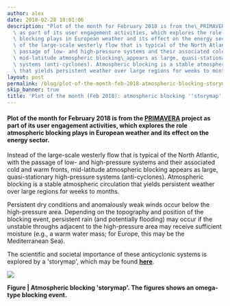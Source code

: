 ```yaml
---
author: alex
date: 2018-02-28 18:01:06
description: "Plot of the month for February 2018 is from the\_PRIMAVERA\_project\
  \ as part of its user engagement activities, which explores the role atmospheric\
  \ blocking plays in European weather and its effect on the energy sector.\nInstead\
  \ of the large-scale westerly flow that is typical of the North Atlantic, with the\
  \ passage of low- and high-pressure systems and their associated cold and warm fronts,\
  \ mid-latitude atmospheric blocking\_appears as large, quasi-stationary high-pressure\
  \ systems (anti-cyclones). Atmospheric blocking is a stable atmospheric circulation\
  \ that yields persistent weather over large regions for weeks to months."
layout: post
permalink: /blog/plot-of-the-month-feb-2018-atmospheric-blocking-storymap/
skip_banner: true
title: 'Plot of the month (Feb 2018): atmospheric blocking ''storymap'''
---
```


<h4>Plot of the month for February 2018 is from the <a href="https://hrcm.ceda.ac.uk/research/projects/primavera/">PRIMAVERA</a> project as part of its user engagement activities, which explores the role atmospheric blocking plays in European weather and its effect on the energy sector.</h4>
<p>Instead of the large-scale westerly flow that is typical of the North Atlantic, with the passage of low- and high-pressure systems and their associated cold and warm fronts, mid-latitude atmospheric blocking appears as large, quasi-stationary high-pressure systems (anti-cyclones). Atmospheric blocking is a stable atmospheric circulation that yields persistent weather over large regions for weeks to months.</p>
<p>Persistent dry conditions and anomalously weak winds occur below the high-pressure area. Depending on the topography and position of the blocking event, persistent rain (and potentially flooding) may occur if the unstable throughs adjacent to the high-pressure area may receive sufficient moisture (e.g., a warm water mass; for Europe, this may be the Mediterranean Sea).</p>
<p>The scientific and societal importance of these anticyclonic systems is explored by a 'storymap', which may be found <a href="https://uip.primavera-h2020.eu/storymaps/atmospheric-blockings#carouselMap" target="_blank"><strong>here</strong></a>.</p>
<p></p>
<p><a href="https://uip.primavera-h2020.eu/storymaps/atmospheric-blockings#carouselMap" target="_blank"><img src="{{ site.baseurl }}/assets/media/uploads/Figures/blocking_storymap.png"></a></p>
<p><strong>Figure | Atmospheric blocking 'storymap'. The figures shows an omega-type blocking event.</strong></p>
